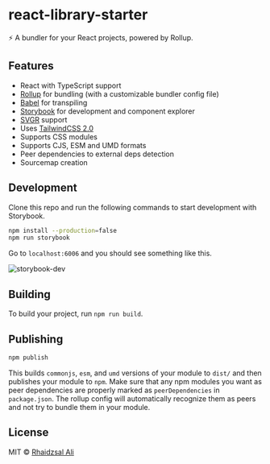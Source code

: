 # react-library-starter

⚡ A bundler for your React projects, powered by Rollup.

## Features

- React with TypeScript support
- [Rollup](https://rollupjs.org/) for bundling (with a customizable bundler config file)
- [Babel](https://babeljs.io/) for transpiling
- [Storybook](https://storybook.js.org) for development and component explorer
- [SVGR](https://react-svgr.com/) support
- Uses [TailwindCSS 2.0](https://blog.tailwindcss.com/tailwindcss-v2)
- Supports CSS modules
- Supports CJS, ESM and UMD formats
- Peer dependencies to external deps detection
- Sourcemap creation


## Development

Clone this repo and run the following commands to start development with Storybook.

```bash
npm install --production=false
npm run storybook
```

Go to `localhost:6006` and you should see something like this.

![storybook-dev](https://user-images.githubusercontent.com/22829115/101779100-c59f8680-3b2f-11eb-985f-ca2ba37ed1f7.png)

## Building
To build your project, run `npm run build`.

## Publishing
```bash
npm publish
```
This builds `commonjs`, `esm`, and `umd` versions of your module to `dist/` and then publishes your module to `npm`.
Make sure that any npm modules you want as peer dependencies are properly marked as `peerDependencies` in `package.json`. The rollup config will automatically recognize them as peers and not try to bundle them in your module.

## License

MIT © [Rhaidzsal Ali](https://github.com/rhaicode)
